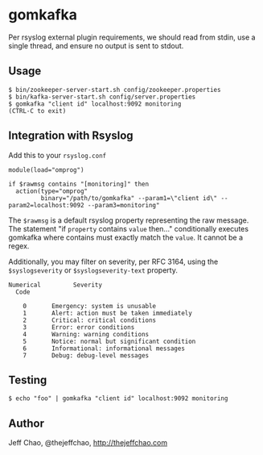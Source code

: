 gomkafka
========

Per rsyslog external plugin requirements, we should read from stdin, use a single thread, and ensure no output is sent to stdout.

## Usage

```shell
$ bin/zookeeper-server-start.sh config/zookeeper.properties
$ bin/kafka-server-start.sh config/server.properties
$ gomkafka "client id" localhost:9092 monitoring
(CTRL-C to exit)
```

## Integration with Rsyslog

Add this to your `rsyslog.conf`

```shell
module(load="omprog")

if $rawmsg contains "[monitoring]" then
  action(type="omprog"
         binary="/path/to/gomkafka" --param1=\"client id\" --param2=localhost:9092 --param3=monitoring"
```

The `$rawmsg` is a default rsyslog property representing the raw message. The statement "if `property` contains `value` then..." conditionally executes gomkafka where contains must exactly match the `value`. It  cannot be a regex.

Additionally, you may filter on severity, per RFC 3164, using the `$syslogseverity` or `$syslogseverity-text` property.

```
Numerical         Severity
  Code

    0       Emergency: system is unusable
    1       Alert: action must be taken immediately
    2       Critical: critical conditions
    3       Error: error conditions
    4       Warning: warning conditions
    5       Notice: normal but significant condition
    6       Informational: informational messages
    7       Debug: debug-level messages
```

## Testing

```shell
$ echo "foo" | gomkafka "client id" localhost:9092 monitoring
```

## Author

Jeff Chao, @thejeffchao, http://thejeffchao.com
